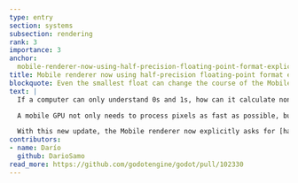 ```yaml
---
type: entry
section: systems
subsection: rendering
rank: 3
importance: 3
anchor: 
  mobile-renderer-now-using-half-precision-floating-point-format-explicitly
title: Mobile renderer now using half-precision floating-point format explicitly
blockquote: Even the smallest float can change the course of the Mobile renderer
text: |
  If a computer can only understand 0s and 1s, how can it calculate non-integer numbers? That’s where [floating-point arithmetic](https://en.wikipedia.org/wiki/Floating-point_arithmetic) comes in. It’s a method to represent these kind of numbers in binary.

  A mobile GPU not only needs to process pixels as fast as possible, but it needs to do it in an energy-efficient way. Quite recently, the industry realized that even the standard [single-precision floating-point (F32) format](https://en.wikipedia.org/wiki/Single-precision_floating-point_format) can sometimes be overkill in terms of size and processing power, even for rendering purposes.

  With this new update, the Mobile renderer now explicitly asks for [half-precision floating-point (F16) format](https://en.wikipedia.org/wiki/Half-precision_floating-point_format) if the hardware supports it—most devices commonly used should, especially if they are new. If so, games should now see rendering performance increase, run smoother overall (better frame pacing), and require less power usage.
contributors:
- name: Darío
  github: DarioSamo
read_more: https://github.com/godotengine/godot/pull/102330
---
```

